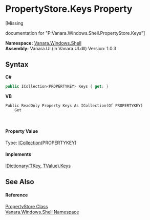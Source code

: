 # PropertyStore.Keys Property 
 

\[Missing <summary> documentation for "P:Vanara.Windows.Shell.PropertyStore.Keys"\]

**Namespace:**&nbsp;<a href="be182789-447d-1423-b31f-7fd1f1f04ab2">Vanara.Windows.Shell</a><br />**Assembly:**&nbsp;Vanara.UI (in Vanara.UI.dll) Version: 1.0.3

## Syntax

**C#**<br />
``` C#
public ICollection<PROPERTYKEY> Keys { get; }
```

**VB**<br />
``` VB
Public ReadOnly Property Keys As ICollection(Of PROPERTYKEY)
	Get
```

<br />

#### Property Value
Type: <a href="http://msdn2.microsoft.com/en-us/library/92t2ye13" target="_blank">ICollection</a>(PROPERTYKEY)

#### Implements
<a href="http://msdn2.microsoft.com/en-us/library/1ebzfbyx" target="_blank">IDictionary(TKey, TValue).Keys</a><br />

## See Also


#### Reference
<a href="645b387b-035a-14f3-444b-f9d2bed24e20">PropertyStore Class</a><br /><a href="be182789-447d-1423-b31f-7fd1f1f04ab2">Vanara.Windows.Shell Namespace</a><br />